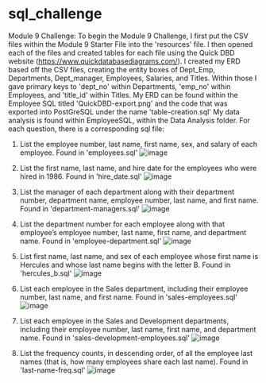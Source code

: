 # sql_challenge
Module 9 Challenge:
To begin the Module 9 Challenge, I first put the CSV files within the Module 9 Starter File into the 'resources' file. I then opened each of the files and created tables for each file using the Quick DBD website (https://www.quickdatabasediagrams.com/).
I created my ERD based off the CSV files, creating the entity boxes of Dept_Emp, Departments, Dept_manager, Employees, Salaries, and Titles. Within those I gave primary keys to 'dept_no' within Departments, 'emp_no' within Employees, and 'title_id' within Titles. My ERD can be found within the Employee SQL titled 'QuickDBD-export.png' and the code that was exported into PostGreSQL under the name 'table-creation.sql'
My data analysis is found within EmployeeSQL, within the Data Analysis folder.
For each question, there is a corresponding sql file:

1. List the employee number, last name, first name, sex, and salary of each employee.
Found in 'employees.sql'
![image](https://github.com/sophiagemanuel/sql_challenge/assets/157437098/2bb379bd-924f-42b0-b153-5202b63f16f0)

2. List the first name, last name, and hire date for the employees who were hired in 1986.
Found in 'hire_date.sql'
![image](https://github.com/sophiagemanuel/sql_challenge/assets/157437098/d976e120-c5ba-440a-b6c8-b39f141c9806)

4. List the manager of each department along with their department number, department name, employee number, last name, and first name.
Found in 'department-managers.sql'
![image](https://github.com/sophiagemanuel/sql_challenge/assets/157437098/bd37bfb4-7ebb-4fef-8a5e-921f9c3db7fd)

6. List the department number for each employee along with that employee’s employee number, last name, first name, and department name.
Found in 'employee-department.sql'
![image](https://github.com/sophiagemanuel/sql_challenge/assets/157437098/d361a465-8f67-49b3-9a23-37c295eca685)

8. List first name, last name, and sex of each employee whose first name is Hercules and whose last name begins with the letter B.
Found in 'hercules_b.sql'
![image](https://github.com/sophiagemanuel/sql_challenge/assets/157437098/291dc49e-5827-47c7-bbfd-41148bc3cd3f)

10. List each employee in the Sales department, including their employee number, last name, and first name.
Found in 'sales-employees.sql'
![image](https://github.com/sophiagemanuel/sql_challenge/assets/157437098/b37c79e3-960b-4e5d-8f08-571bb0f7b435)

12. List each employee in the Sales and Development departments, including their employee number, last name, first name, and department name.
Found in 'sales-development-employees.sql'
![image](https://github.com/sophiagemanuel/sql_challenge/assets/157437098/95e1a368-3369-4926-9f2d-b6535b80c925)

14. List the frequency counts, in descending order, of all the employee last names (that is, how many employees share each last name).
Found in 'last-name-freq.sql'
![image](https://github.com/sophiagemanuel/sql_challenge/assets/157437098/ffde62f2-78a6-4490-b532-a7f72e411d9b)
